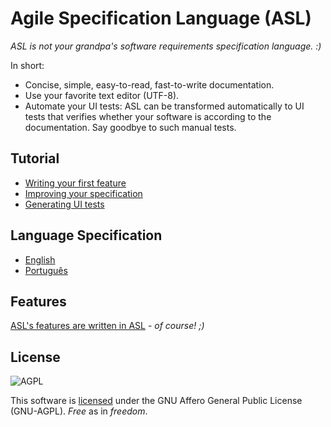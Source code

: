 # Agile Specification Language (ASL)

*ASL is not your grandpa's software requirements specification language. :)*

In short:
- Concise, simple, easy-to-read, fast-to-write documentation.
- Use your favorite text editor (UTF-8).
- Automate your UI tests: ASL can be transformed automatically to UI tests that verifies whether your software is according to the documentation. Say goodbye to such manual tests.

## Tutorial

- [Writing your first feature](doc/tutorial/first-feature.md)
- [Improving your specification](doc/tutorial/improving-spec.md)
- [Generating UI tests](doc/tutorial/gen-ui-tests.md)

## Language Specification

- [English](doc/langspec/asl-en.md)
- [Português](doc/langspec/asl-pt.md)

## Features

[ASL's features are written in ASL]((doc/features/)) - *of course! ;)*

## License

![AGPL](http://www.gnu.org/graphics/agplv3-88x31.png)

This software is [licensed](LICENSE.txt) under the GNU Affero General Public License (GNU-AGPL). *Free* as in *freedom*.